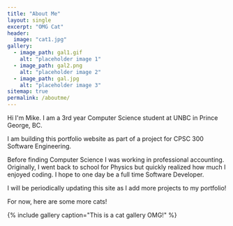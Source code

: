 ```yaml
---
title: "About Me"
layout: single
excerpt: "OMG Cat"
header:
  image: "cat1.jpg"
gallery:
  - image_path: gal1.gif
    alt: "placeholder image 1"
  - image_path: gal2.png
    alt: "placeholder image 2"
  - image_path: gal.jpg
    alt: "placeholder image 3"
sitemap: true
permalink: /aboutme/
---
```


Hi I'm Mike. I am a 3rd year Computer Science student at UNBC in Prince George,
BC.

I am building this portfolio website as part of a project for CPSC 300 Software
Engineering.

Before finding Computer Science I was working in professional accounting. Originally,
I went back to school for Physics but quickly realized how much I enjoyed coding.
I hope to one day be a full time Software Developer.

I will be periodically updating this site as I add more projects to my
portfolio!

For now, here are some more cats!

{% include gallery caption="This is a cat gallery OMG!" %}
